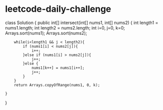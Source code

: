 # leetcode-daily-challenge
class Solution {
    public int[] intersect(int[] nums1, int[] nums2) {
        int length1 = nums1.length;
        int length2 = nums2.length;
        int i=0, j=0, k=0;
        Arrays.sort(nums1);
        Arrays.sort(nums2);

        while(i<length1 && j < length2){
            if (nums1[i] < nums2[j]){
                i++;
            }else if (nums1[i] > nums2[j]){
                j++;
            }else {
                nums1[k++] = nums1[i++];
                j++;
            }
        }
        return Arrays.copyOfRange(nums1, 0, k);
        
    }
}
